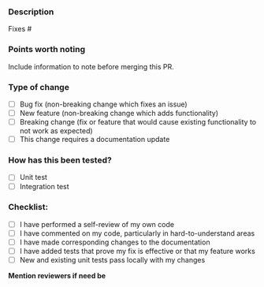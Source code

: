 ### Description

Fixes #

### Points worth noting

Include information to note before merging this PR.

### Type of change

- [ ] Bug fix (non-breaking change which fixes an issue)
- [ ] New feature (non-breaking change which adds functionality)
- [ ] Breaking change (fix or feature that would cause existing functionality to not work as expected)
- [ ] This change requires a documentation update

### How has this been tested?

- [ ] Unit test
- [ ] Integration test

### Checklist:

- [ ] I have performed a self-review of my own code
- [ ] I have commented on my code, particularly in hard-to-understand areas
- [ ] I have made corresponding changes to the documentation
- [ ] I have added tests that prove my fix is effective or that my feature works
- [ ] New and existing unit tests pass locally with my changes

**Mention reviewers if need be**
